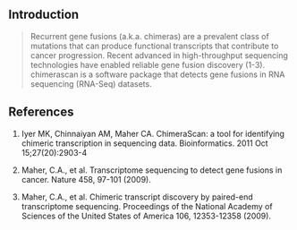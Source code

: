 ## Introduction ##

> Recurrent gene fusions (a.k.a. chimeras) are a prevalent class of mutations that can produce functional transcripts that contribute to cancer progression. Recent advanced in high-throughput sequencing technologies have enabled reliable gene fusion discovery (1-3). chimerascan is a software package that detects gene fusions in RNA sequencing (RNA-Seq) datasets.

## References ##
1. Iyer MK, Chinnaiyan AM, Maher CA. ChimeraScan: a tool for identifying chimeric transcription in sequencing data. Bioinformatics. 2011 Oct 15;27(20):2903-4

2. Maher, C.A., et al. Transcriptome sequencing to detect gene fusions in cancer. Nature 458, 97-101 (2009).

3. Maher, C.A., et al. Chimeric transcript discovery by paired-end transcriptome sequencing. Proceedings of the National Academy of Sciences of the United States of America 106, 12353-12358 (2009).